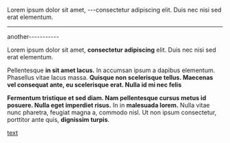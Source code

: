 Lorem ipsum dolor sit amet, ---consectetur adipiscing elit. Duis nec nisi sed erat elementum.

---

another-----------

Lorem ipsum dolor sit amet, **consectetur adipiscing** elit. Duis nec nisi sed erat elementum.

Pellentesque **in sit amet lacus.** In accumsan ipsum a dapibus elementum. Phasellus vitae lacus massa. **Quisque non scelerisque tellus. Maecenas vel consequat ante, eu scelerisque erat. Nulla id mi nec felis**

**Fermentum tristique et sed diam. Nam pellentesque cursus metus id posuere. Nulla eget imperdiet risus.** In in **malesuada lorem.** Nulla vitae nunc pharetra, feugiat magna a, commodo nisl. Ut non ipsum consectetur, porttitor ante quis, **dignissim turpis**.

[text](link)
